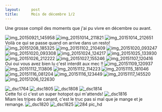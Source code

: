 ```yaml
---
layout:     post
title:      Mois de décembre 1/2
---
```


Une grosse compil des moments que j'ai pu vivre en décembre ou avant.


![img_20150921_145958](https://cloud.githubusercontent.com/assets/1808854/12073542/94aaecbe-b15e-11e5-8efa-72e9b06b4a96.jpg)
![img_20151014_211821](https://cloud.githubusercontent.com/assets/1808854/12073543/94ab5960-b15e-11e5-8899-dbcff44afa15.jpg)
![img_20151014_212651](https://cloud.githubusercontent.com/assets/1808854/12073544/94ac3ace-b15e-11e5-947e-86a024861e69.jpg)
Voilà ce qui se passe quand on arrive dans un resto!
![img_20151208_185325](https://cloud.githubusercontent.com/assets/1808854/12073546/94b28654-b15e-11e5-8ce7-f9801aa9bf7b.jpg)
![img_20151102_210409](https://cloud.githubusercontent.com/assets/1808854/12073557/951f3a60-b15e-11e5-9fd9-0ef8b72e8cbe.jpg)
![img_20151020_093247](https://cloud.githubusercontent.com/assets/1808854/12073549/94e2c918-b15e-11e5-90ad-e659ef75c822.jpg)
![img_20151020_093308](https://cloud.githubusercontent.com/assets/1808854/12073547/94e189c2-b15e-11e5-88f1-b5a5bca1cbca.jpg)
![img_20151024_124217](https://cloud.githubusercontent.com/assets/1808854/12073548/94e2c350-b15e-11e5-8323-2acf4d294aab.jpg)
![img_20151025_133930](https://cloud.githubusercontent.com/assets/1808854/12073550/94e3a608-b15e-11e5-91d0-d2c4af05d15b.jpg)
![img_20151026_212222](https://cloud.githubusercontent.com/assets/1808854/12073551/94e5fc8c-b15e-11e5-8159-4adf4fda3ebd.jpg)
![img_20151027_155246](https://cloud.githubusercontent.com/assets/1808854/12073552/94ea55ac-b15e-11e5-9a90-b60c349e7491.jpg)
![img_20151107_120416](https://cloud.githubusercontent.com/assets/1808854/12073553/951874aa-b15e-11e5-99f0-4435bccbe507.jpg)
Oui oui vous avez bien lu c'est interdit aux mec !!
![img_20151109_120937](https://cloud.githubusercontent.com/assets/1808854/12073554/951abad0-b15e-11e5-895e-a81acb36d4c4.jpg)
![img_20151112_113806](https://cloud.githubusercontent.com/assets/1808854/12073555/951cbc86-b15e-11e5-97d3-174d11cb8d7c.jpg)
![img_20151112_114223](https://cloud.githubusercontent.com/assets/1808854/12073556/951cf0de-b15e-11e5-855d-7333aea59fe9.jpg)
![img_20151115_181046](https://cloud.githubusercontent.com/assets/1808854/12073558/9524084c-b15e-11e5-9746-03cf0641a25a.jpg)
![img_20151116_081204](https://cloud.githubusercontent.com/assets/1808854/12073559/954e5494-b15e-11e5-8167-6a0070965c3c.jpg)
![img_20151116_123449](https://cloud.githubusercontent.com/assets/1808854/12073560/955245c2-b15e-11e5-8b2e-1ba39f8d8392.jpg)
![img_20151117_145520](https://cloud.githubusercontent.com/assets/1808854/12073562/95550ece-b15e-11e5-9e76-bee8fee1d7dc.jpg)
![img_20151206_122630](https://cloud.githubusercontent.com/assets/1808854/12073563/95559d3a-b15e-11e5-9fe3-eb3284096d38.jpg)

![_dsc1764](https://cloud.githubusercontent.com/assets/1808854/12073535/947117aa-b15e-11e5-9744-95de3ce142c3.jpg)
![_dsc1805](https://cloud.githubusercontent.com/assets/1808854/12073538/94748d40-b15e-11e5-8852-eb6e2d78dcb9.jpg)
![_dsc1808](https://cloud.githubusercontent.com/assets/1808854/12073536/9473c8a6-b15e-11e5-847b-fdad80043273.jpg)
![_dsc1814](https://cloud.githubusercontent.com/assets/1808854/12073539/947609cc-b15e-11e5-9090-c4687d7d4e70.jpg)
<br>Cette foi ci c'est un super hotopot qui m'attends!
![_dsc1816](https://cloud.githubusercontent.com/assets/1808854/12073537/9473d3aa-b15e-11e5-8442-e0fd287cf3fc.jpg)
<br>Miam les tripes de canard, c'est le truc pas si mal que je mange et je remange.
![_dsc1820](https://cloud.githubusercontent.com/assets/1808854/12073540/947941c8-b15e-11e5-8de0-7f8790d57136.jpg)
![_dsc1825](https://cloud.githubusercontent.com/assets/1808854/12073541/94a9f3cc-b15e-11e5-9e0e-3694834e0345.jpg)
![284 pic_hd](https://cloud.githubusercontent.com/assets/1808854/12073545/94ae1bdc-b15e-11e5-80a6-f3850013ac9e.jpg)
